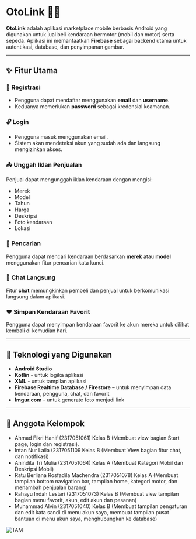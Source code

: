# OtoLink 🚗🛵

**OtoLink** adalah aplikasi marketplace mobile berbasis Android yang digunakan untuk jual beli kendaraan bermotor (mobil dan motor) serta sepeda. Aplikasi ini memanfaatkan **Firebase** sebagai backend utama untuk autentikasi, database, dan penyimpanan gambar.

---

## ✨ Fitur Utama

### 🔐 Registrasi
- Pengguna dapat mendaftar menggunakan **email** dan **username**.
- Keduanya memerlukan **password** sebagai kredensial keamanan.

### 🔓 Login
- Pengguna masuk menggunakan email.
- Sistem akan mendeteksi akun yang sudah ada dan langsung mengizinkan akses.

### 📤 Unggah Iklan Penjualan
Penjual dapat mengunggah iklan kendaraan dengan mengisi:
- Merek
- Model
- Tahun
- Harga
- Deskripsi
- Foto kendaraan
- Lokasi

### 🔎 Pencarian
Pengguna dapat mencari kendaraan berdasarkan **merek** atau **model** menggunakan fitur pencarian kata kunci.

### 💬 Chat Langsung
Fitur **chat** memungkinkan pembeli dan penjual untuk berkomunikasi langsung dalam aplikasi.

### ❤️ Simpan Kendaraan Favorit
Pengguna dapat menyimpan kendaraan favorit ke akun mereka untuk dilihat kembali di kemudian hari.

---

## 🔧 Teknologi yang Digunakan

- **Android Studio**
- **Kotlin** - untuk logika aplikasi
- **XML** - untuk tampilan aplikasi
- **Firebase Realtime Database / Firestore** – untuk menyimpan data kendaraan, pengguna, chat, dan favorit
- **Imgur.com** - untuk generate foto menjadi link

---

## 👥 Anggota Kelompok
- Ahmad Fikri Hanif (2317051061) Kelas B (Membuat view bagian Start page, login dan registrasi).
- Intan Nur Laila (2317051109 Kelas B (Membuat View bagian fitur chat, dan notifikasi)
- Anindita Tri Mulia (2317051064) Kelas A (Membuat Kategori Mobil dan Deskripsi Mobil)
- Ratu Berliana Rosfadila Machendra (2317051078) Kelas A (Membuat tampilan bottom navigation bar, tampilan home, kategori motor, dan menambah penjualan barang)
- Rahayu Indah Lestari (2317051073) Kelas B (Membuat view tampilan bagian menu favorit, akun, edit akun dan pesanan)
- Muhammad Alvin (2317051040) Kelas B (Membuat tampilan pengaturan dan edit kata sandi di menu akun saya, membuat tampilan pusat bantuan di menu akun saya, menghubungkan ke database)


![TAM](https://github.com/user-attachments/assets/7676fee5-25bf-4be3-ad18-d0d2a1301e66)

